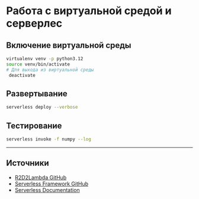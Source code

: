 # Работа с виртуальной средой и серверлес

## Включение виртуальной среды

```bash
virtualenv venv -p python3.12
source venv/bin/activate
# Для выхода из виртуальной среды
 deactivate
```

## Развертывание

```bash
serverless deploy --verbose
```

## Тестирование

```bash
serverless invoke -f numpy --log
```

---

## Источники

- [R2D2Lambda GitHub](https://github.com/viktor-makarov/R2D2Lambda/edit/master/README.md)
- [Serverless Framework GitHub](https://github.com/serverless/serverless)
- [Serverless Documentation](https://www.serverless.com/framework/docs)

